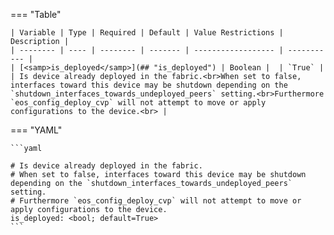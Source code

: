 <!--
  ~ Copyright (c) 2023 Arista Networks, Inc.
  ~ Use of this source code is governed by the Apache License 2.0
  ~ that can be found in the LICENSE file.
  -->
=== "Table"

    | Variable | Type | Required | Default | Value Restrictions | Description |
    | -------- | ---- | -------- | ------- | ------------------ | ----------- |
    | [<samp>is_deployed</samp>](## "is_deployed") | Boolean |  | `True` |  | Is device already deployed in the fabric.<br>When set to false, interfaces toward this device may be shutdown depending on the `shutdown_interfaces_towards_undeployed_peers` setting.<br>Furthermore `eos_config_deploy_cvp` will not attempt to move or apply configurations to the device.<br> |

=== "YAML"

    ```yaml

    # Is device already deployed in the fabric.
    # When set to false, interfaces toward this device may be shutdown depending on the `shutdown_interfaces_towards_undeployed_peers` setting.
    # Furthermore `eos_config_deploy_cvp` will not attempt to move or apply configurations to the device.
    is_deployed: <bool; default=True>
    ```
